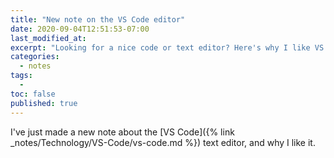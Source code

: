 ```yaml
---
title: "New note on the VS Code editor"
date: 2020-09-04T12:51:53-07:00
last_modified_at:  
excerpt: "Looking for a nice code or text editor? Here's why I like VS Code."  
categories: 
  - notes
tags: 
  -   
toc: false
published: true
---
```

I've just made a new note about the [VS Code]({% link _notes/Technology/VS-Code/vs-code.md %}) text editor, and why I like it.  